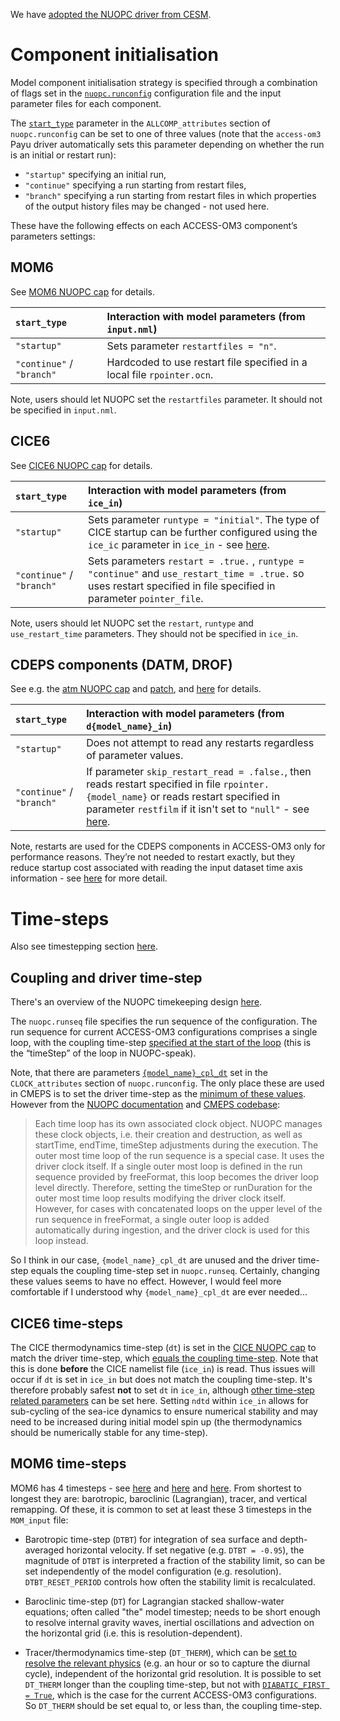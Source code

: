 We have [adopted the NUOPC driver from CESM](https://github.com/COSIMA/access-om3/discussions/13).

# Component initialisation

Model component initialisation strategy is specified through a combination of flags set in the [`nuopc.runconfig`](https://github.com/ACCESS-NRI/access-om3-configs/blob/1deg_jra55do_ryf/nuopc.runconfig) configuration file and the input parameter files for each component.

The [`start_type`](https://github.com/search?q=repo%3AACCESS-NRI%2Faccess-om3-configs+path%3Adoc%2Fnuopc.runconfig+start_type&type=code) parameter in the `ALLCOMP_attributes` section of `nuopc.runconfig` can be set to one of three values (note that the `access-om3` Payu driver automatically sets this parameter depending on whether the run is an initial or restart run):

- `"startup"` specifying an initial run,
- `"continue"` specifying a run starting from restart files,
- `"branch"` specifying a run starting from restart files in which properties of the output history files may be changed - not used here.

These have the following effects on each ACCESS-OM3 component’s parameters settings:

## MOM6
See [MOM6 NUOPC cap](https://github.com/mom-ocean/MOM6/blob/b61b29ec1611ee222fcd114ee2b667bbe98ce8f4/config_src/drivers/nuopc_cap/mom_cap.F90#L545) for details.

`start_type` | Interaction with model parameters (from `input.nml`)
:-- | :--
`"startup"` | Sets parameter `restartfiles = "n"`.
`"continue"` / `"branch"` | Hardcoded to use restart file specified in a local file `rpointer.ocn`.

Note, users should let NUOPC set the `restartfiles` parameter. It should not be specified in `input.nml`.

## CICE6

See [CICE6 NUOPC cap](https://github.com/ESCOMP/CICE/blob/34dc66707f6b691b1689bf36689591af3e8df270/cicecore/drivers/nuopc/cmeps/ice_comp_nuopc.F90#L404) for details.

`start_type` | Interaction with model parameters (from `ice_in`)
:-- | :--
`"startup"` | Sets parameter `runtype = "initial"`. The type of CICE startup can be further configured using the `ice_ic` parameter in `ice_in` - see [here](https://cice-consortium-cice.readthedocs.io/en/cice6.5.0/user_guide/ug_implementation.html#initialization-and-restarts).
`"continue"` / `"branch"` | Sets parameters `restart = .true.` , `runtype = "continue"` and `use_restart_time = .true.` so uses restart specified in file specified in parameter `pointer_file`.

Note, users should let NUOPC set the `restart`, `runtype` and `use_restart_time` parameters. They should not be specified in `ice_in`.

## CDEPS components (DATM, DROF)
See e.g. the [atm NUOPC cap](https://github.com/ESCOMP/CDEPS/blob/3c70fc852aac65ea46c79d727b42d30d97a4a0e0/datm/atm_comp_nuopc.F90) and [patch](https://github.com/COSIMA/access-om3/blob/main/CDEPS/patches/atm_comp_nuopc.F90.patch), and [here](https://github.com/ESCOMP/CMEPS/blob/98dcf46c8886104b95cddfd5b02588b3dd9f6722/cesm/driver/ensemble_driver.F90#L213) for details.

`start_type` | Interaction with model parameters (from `d{model_name}_in`)
:-- | :--
`"startup"` | Does not attempt to read any restarts regardless of parameter values.
`"continue"` / `"branch"` | If parameter `skip_restart_read = .false.`, then reads restart specified in file `rpointer.{model_name}` or reads restart specified in parameter `restfilm` if it isn't set to `"null"` - see [here](https://github.com/ESCOMP/CDEPS/blob/f027aa64285fb9ddad9be5c5837a6e6e279e6051/dshr/dshr_mod.F90#L992).

Note, restarts are used for the CDEPS components in ACCESS-OM3 only for performance reasons. They’re not needed to restart exactly, but they reduce startup cost associated with reading the input dataset time axis information - see [here](https://escomp.github.io/CDEPS/versions/master/html/design_details.html#restart-files) for more detail.

# Time-steps

Also see timestepping section [here](https://github.com/COSIMA/access-om3/wiki/Configurations#where-to-set-parameters).

## Coupling and driver time-step

There's an overview of the NUOPC timekeeping design [here](https://earthsystemmodeling.org/docs/release/ESMF_8_3_1/NUOPC_refdoc/node3.html#SECTION00035000000000000000).

The `nuopc.runseq` file specifies the run sequence of the configuration. The run sequence for current ACCESS-OM3 configurations comprises a single loop, with the coupling time-step [specified at the start of the loop](https://github.com/search?q=repo%3AACCESS-NRI%2Faccess-om3-configs+path%3Adoc%2Fnuopc.runseq+content%3A%2F%40%5Cd%2B%2F&type=code) (this is the “timeStep” of the loop in NUOPC-speak).

Note, that there are parameters [`{model_name}_cpl_dt`](https://github.com/search?q=repo%3AACCESS-NRI%2Faccess-om3-configs+path%3Adoc%2Frunconfig+content%3Acpl_dt&type=code) set in the `CLOCK_attributes` section of `nuopc.runconfig`. The only place these are used in CMEPS is to set the driver time-step as the [minimum of these values](https://github.com/ESCOMP/CMEPS/blob/e951fdc348de50e9119026ba900b84761503ed69/cesm/driver/esm_time_mod.F90#L157). However from the [NUOPC documentation](https://earthsystemmodeling.org/docs/release/ESMF_8_0_1/NUOPC_refdoc/node4.html#SECTION000411300000000000000) and [CMEPS codebase](https://github.com/ESCOMP/CMEPS/blob/e951fdc348de50e9119026ba900b84761503ed69/mediator/med.F90#L11):

> Each time loop has its own associated clock object. NUOPC manages these clock objects, i.e. their creation and destruction, as well as startTime, endTime, timeStep adjustments during the execution. The outer most time loop of the run sequence is a special case. It uses the driver clock itself. If a single outer most loop is defined in the run sequence provided by freeFormat, this loop becomes the driver loop level  directly. Therefore, setting the timeStep or runDuration for the outer most time loop results modifying the driver clock itself. However, for cases with concatenated loops on the upper level of  the run sequence in freeFormat, a single outer loop is added automatically during ingestion, and the driver clock is used for this loop instead.

So I think in our case, `{model_name}_cpl_dt` are unused and the driver time-step equals the coupling time-step set in `nuopc.runseq`. Certainly, changing these values seems to have no effect. However, I would feel more comfortable if I understood why `{model_name}_cpl_dt` are ever needed...

## CICE6 time-steps

The CICE thermodynamics time-step (`dt`) is set in the [CICE NUOPC cap](https://github.com/ESCOMP/CICE/blob/4cb296c4003014fe57d6d00f86868a78a532fc95/cicecore/drivers/nuopc/cmeps/ice_comp_nuopc.F90#L1227) to match the driver time-step, which [equals the coupling time-step](https://github.com/COSIMA/access-om3/wiki/NUOPC-driver/#coupling-and-driver-time-step). Note that this is done **before** the CICE namelist file (`ice_in`) is read. Thus issues will occur if `dt` is set in `ice_in` but does not match the coupling time-step. It's therefore probably safest **not** to set `dt` in `ice_in`, although [other time-step related parameters](https://cice-consortium-cice.readthedocs.io/en/cice6.5.0/user_guide/ug_implementation.html#choosing-an-appropriate-time-step) can be set here. Setting `ndtd` within `ice_in` allows for sub-cycling of the sea-ice dynamics to ensure numerical stability and may need to be increased during initial model spin up (the thermodynamics should be numerically stable for any time-step).

## MOM6 time-steps

MOM6 has 4 timesteps - see [here](https://youtu.be/JKMwd8VXYcU?t=383) and [here](https://youtu.be/JKMwd8VXYcU?t=2165) and [here](https://mom6.readthedocs.io/en/main/api/generated/pages/Timestep_Overview.html). From shortest to longest they are: barotropic, baroclinic (Lagrangian), tracer, and vertical remapping. Of these, it is common to set at least these 3 timesteps in the `MOM_input` file:

- Barotropic time-step (`DTBT`) for integration of sea surface and depth-averaged horizontal velocity. If set negative (e.g. `DTBT = -0.95`), the magnitude of `DTBT` is interpreted a fraction of the stability limit, so can be set independently of the model configuration (e.g. resolution). `DTBT_RESET_PERIOD` controls how often the stability limit is recalculated.

- Baroclinic time-step (`DT`) for Lagrangian stacked shallow-water equations; often called "the" model timestep; needs to be short enough to resolve internal gravity waves, inertial oscillations and advection on the horizontal grid (i.e. this is resolution-dependent).

- Tracer/thermodynamics time-step (`DT_THERM`), which can be [set to resolve the relevant physics](https://youtu.be/JKMwd8VXYcU?si=dBk09lMVPsMF3aJT&t=541) (e.g. an hour or so to capture the diurnal cycle), independent of the horizontal grid resolution. It is possible to set `DT_THERM` longer than the coupling time-step, but not with [`DIABATIC_FIRST = True`](https://github.com/search?q=repo%3AACCESS-NRI%2Faccess-om3-configs+path%3Adoc%2FMOM_input+content%3ADIABATIC_FIRST&type=code), which is the case for the current ACCESS-OM3 configurations. So `DT_THERM` should be set equal to, or less than, the coupling time-step.